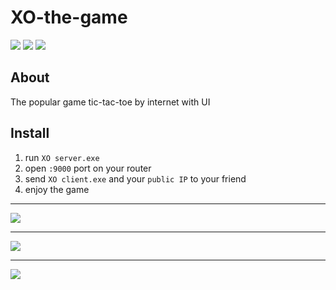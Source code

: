 # XO-the-game

![](https://img.shields.io/badge/PySide-v6.4.1-blue) ![](https://img.shields.io/badge/Qt-Designer-green) 
![](https://img.shields.io/badge/Internet-p2p-red)

## About
The popular game tic-tac-toe by internet with UI

## Install
1. run `XO server.exe`
2. open `:9000` port on your router
3. send `XO client.exe` and your `public IP` to your friend
4. enjoy the game
___
![](https://downloader.disk.yandex.ru/preview/997c44cbadc238ec6604e5257a6df25cbbede6834ea278d49e083baeebec02aa/65447d59/HJxIMIxzxuyzJWj15zv1H0WVAlzxroWAR4fHWOj3z23leH41fOyBlZ67lb3fFCqwYTCOGHToF2YXYYCVMECOtw%3D%3D?uid=0&filename=xo-1.png&disposition=inline&hash=&limit=0&content_type=image%2Fpng&owner_uid=0&tknv=v2&size=1024x1024)
___
![](https://downloader.disk.yandex.ru/preview/8a1ba558dd055ef6dac55048a2ddf7249d6ca58aa1b7e7eb9d69ffd2b404e319/65447d98/qqgtg1BVVthm0iIbvvPzF0WVAlzxroWAR4fHWOj3z21Om99sFAe-wC9zEMViGnKDfX64UUh64SHum1C6wAVNvA%3D%3D?uid=0&filename=xo-2.png&disposition=inline&hash=&limit=0&content_type=image%2Fpng&owner_uid=0&tknv=v2&size=1024x1024)
___
![](https://downloader.disk.yandex.ru/preview/3853e2ec6c9d2dbd36255b1b530a5a2a0028a2b3160eda7fab797127383834d6/65447e30/ifP_4ys2u8gh447MvScu2ktwgDm7pyBOEejI5ROlRbLVBzFzMet6LKjjgpxQkf57kVhPg0pJMTlpGOYieXxKZQ%3D%3D?uid=0&filename=xo-3.png&disposition=inline&hash=&limit=0&content_type=image%2Fpng&owner_uid=0&tknv=v2&size=1024x1024)